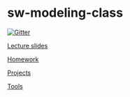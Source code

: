 # sw-modeling-class

[![Gitter](https://badges.gitter.im/Join%20Chat.svg)](https://gitter.im/jce-il/sw-modeling-class?utm_source=badge&utm_medium=badge&utm_campaign=pr-badge&utm_content=badge)

[Lecture slides](./lecture/)

[Homework](Homework.md)

[Projects](Projects.md)

[Tools](Tools.md)


